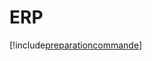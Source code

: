 # ERP

[!include[preparationcommande](erp.preparationcommande.autogen.md)]



























